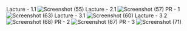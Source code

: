 Lacture - 1.1 ![Screenshot (55)](https://github.com/tanishasutariya/C-/assets/151525536/3b4dbdac-140d-4528-8fb1-4fc07076f3b3)
Lacture - 2.1 ![Screenshot (57)](https://github.com/tanishasutariya/C-/assets/151525536/d5d93cfe-6582-4510-90ea-d62a83357bfd)
PR - 1 ![Screenshot (63)](https://github.com/tanishasutariya/C-/assets/151525536/7bfde433-c3c2-49ee-8fed-1cd8b674ee38)
Lacture - 3.1 ![Screenshot (60)](https://github.com/tanishasutariya/C-/assets/151525536/786913e0-a2a3-4a16-a12f-1f2d0fc3a3d6)
Lacture - 3.2 ![Screenshot (68)](https://github.com/tanishasutariya/C-/assets/151525536/eb61eaf9-7f73-4c19-b8ed-b5d2a922cab8)
PR - 2 ![Screenshot (67)](https://github.com/tanishasutariya/C-/assets/151525536/d1b647fc-5e2e-48fe-80c6-b0484dcce86e)
PR - 3 ![Screenshot (71)](https://github.com/tanishasutariya/C-/assets/151525536/6d2973af-286e-4827-8091-303c2b4e6b6f)
